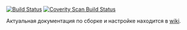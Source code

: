 [![Build Status](https://secure.travis-ci.org/rsdn/avalon.png?branch=master)](http://travis-ci.org/rsdn/avalon) [![Coverity Scan Build Status](https://scan.coverity.com/projects/3175/badge.svg)](https://scan.coverity.com/projects/3175)

Актуальная документация по сборке и настройке находится в [wiki](https://github.com/rsdn/avalon/wiki).
